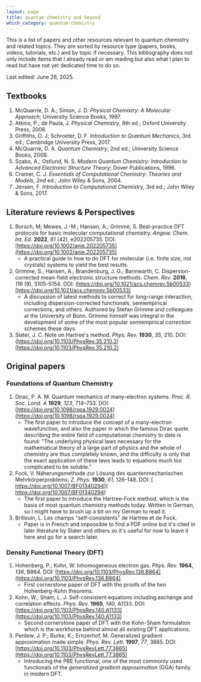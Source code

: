 ```yaml
---
layout: page
title: quantum chemistry and beyond
which_category: quantum-chemistry
---
```


This is a list of papers and other resources relevant to quantum chemistry and related topics. They are sorted by resource type (papers, books, videos, tutorials, etc.) and by topic if necessary. This bibliography does not only include items that I already read or am reading but also what I plan to read but have not yet dedicated time to do so.

Last edited: June 26, 2025.

## Textbooks

1. McQuarrie, D. A.; Simon, J. D. *Physical Chemistry: A Molecular Approach*; University Science Books, 1997.
2. Atkins, P.; de Paula, J. *Physical Chemistry*, 8th ed.; Oxford University Press, 2006.
3. Griffiths, D. J; Schroeter, D. F. *Introduction to Quantum Mechanics*, 3rd ed.; Cambridge University Press, 2017.
3. McQuarrie, D. A. *Quantum Chemistry*, 2nd ed.; University Science Books, 2008.
4. Szabo, A.; Ostlund, N. S. *Modern Quantum Chemistry: Introduction to Advanced Electronic Structure Theory*; Dover Publications, 1996.
5. Cramer, C. J. *Essentials of Computational Chemistry: Theories and Models*, 2nd ed.; John Wiley & Sons, 2004.
6. Jensen, F. *Introduction to Computational Chemistry*, 3rd ed.; John Wiley & Sons, 2017.

## Literature reviews & Perspectives

1. Bursch, M; Mewes, J.-M.; Hansen, A.; Grimme, S. Best-practice DFT protocols for basic molecular computational chemistry. *Angew. Chem. Int. Ed.* **2022**, *61* (42), e202205735. DOI: [https://doi.org/10.1002/anie.202205735](https://doi.org/10.1002/anie.202205735)
    - A practical guide to how to do DFT for molecular (i.e. finite size, not crystals) systems to yield the best results.
2. Grimme, S.; Hansen, A.; Brandenburg, J. G.; Bannwarth, C. Dispersion-corrected mean-field electronic structure methods. *Chem. Rev.* **2016**, *116* (9), 5105–5154. DOI: (https://doi.org/10.1021/acs.chemrev.5b00533)[https://doi.org/10.1021/acs.chemrev.5b00533]
    - A discussion of latest methods to correct for long-range interaction, including dispersion-corrected functionals, semiempirical corrections, and others. Authored by Stefan Grimme and colleagues at the University of Bonn. Grimme himself was integral in the development of some of the most popular semiempirical correction schemes these days.
3. Slater, J. C. Note on Hartree's method. *Phys. Rev.* **1930**, *35*, 210. DOI: (https://doi.org/10.1103/PhysRev.35.210.2)[https://doi.org/10.1103/PhysRev.35.210.2]

## Original papers

### Foundations of Quantum Chemistry

1. Dirac, P. A. M. Quantum mechanics of many-electron systems. *Proc. R. Soc. Lond. A* **1929**, *123*, 714–733. DOI: [https://doi.org/10.1098/rspa.1929.0024](https://doi.org/10.1098/rspa.1929.0024)
    - The first paper to introduce the concept of a many-electron wavefunction, and also the paper in which the famous Dirac quote describing the entire field of computational chemistry to date is found: "The underlying physical laws necessary for the mathematical theory of a large part of physics and the whole of chemistry are thus completely known, and the difficulty is only that the exact application of these laws leads to equations much too complicated to be soluble."
2. Fock, V. Näherungsmethode zur Lösung des quantenmechanischen Mehrkörperproblems. *Z. Phys.* **1930**, *61*, 126–148. DOI: [ https://doi.org/10.1007/BF01340294]( https://doi.org/10.1007/BF01340294)
    - The first paper to introduce the Hartree-Fock method, which is the basis of most quantum chemistry methods today. Written in German, so I might have to brush up a bit on my German to read it.
3. Brillouin, L. Les champs "self-consistents" de Hartree et de Fock.
    - Paper is in French and impossible to find a PDF online but it's cited in later literature by Slater and others so it's useful for now to leave it here and go for a search later.

### Density Functional Theory (DFT)

1. Hohenberg, P.; Kohn, W. Inhomogeneous electron gas. *Phys. Rev.* **1964**, *136*, B864. DOI: [https://doi.org/10.1103/PhysRev.136.B864](https://doi.org/10.1103/PhysRev.136.B864)
    - First cornerstone paper of DFT with the proofs of the two Hohenberg-Kohn theorems.
2. Kohn, W.; Sham, L. J. Self-consistent equations including exchange and correlation effects. *Phys. Rev.* **1965**, *140*, A1133. DOI: [https://doi.org/10.1103/PhysRev.140.A1133](https://doi.org/10.1103/PhysRev.140.A1133)
    - Second cornerstone paper of DFT with the Kohn-Sham formulation which is the workhorse behind almost all existing DFT applications.
3. Perdew, J. P.; Burke, K.; Ernzerhof, M. Generalized gradient approximation made simple. *Phys. Rev. Lett.* **1997**, *77*, 3865. DOI: [https://doi.org/10.1103/PhysRevLett.77.3865](https://doi.org/10.1103/PhysRevLett.77.3865)
    - Introducing the PBE functional, one of the most commonly used functionals of the *generalized gradient approximation* (GGA) family in modern DFT.
